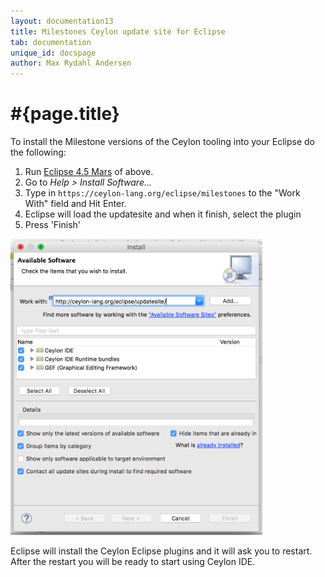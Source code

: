 ```yaml
---
layout: documentation13
title: Milestones Ceylon update site for Eclipse
tab: documentation
unique_id: docspage
author: Max Rydahl Andersen
---
```


# #{page.title}

To install the Milestone versions of the Ceylon tooling into your 
Eclipse do the following:

1. Run [Eclipse 4.5 Mars](http://eclipse.org/downloads) of above.
2. Go to *Help > Install Software...*
3. Type in `https://ceylon-lang.org/eclipse/milestones` to the 
   "Work With" field and Hit Enter.
4. Eclipse will load the updatesite and when it finish, select 
   the plugin
5. Press 'Finish'

<img src="/images/eclipseupdatesite.png" alt="Update Site" width="80%" height="auto"/>

Eclipse will install the Ceylon Eclipse plugins and it will ask 
you to restart. After the restart you will be ready to start using 
Ceylon IDE.
